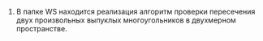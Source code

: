1. В папке WS находится реализация алгоритм проверки пересечения двух произвольных выпуклых многоугольников в двухмерном пространстве.
